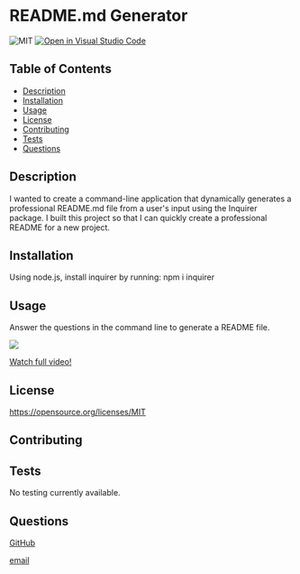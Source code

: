  # README.md Generator
   
   ![MIT](https://img.shields.io/badge/license-MIT-blueviolet) [![Open in Visual Studio Code](https://open.vscode.dev/badges/open-in-vscode.svg)](https://open.vscode.dev/Naereen/badges)

  ## Table of Contents
  * [Description](#description)
  * [Installation](#installation)
  * [Usage](#usage)
  * [License](#license)
  * [Contributing](#contributing)
  * [Tests](#tests)
  * [Questions](#questions)

## Description
   I wanted to create a command-line application that dynamically generates a professional README.md file from a user's input using the Inquirer package.
   I built this project so that I can quickly create a professional README for a new project.
        

## Installation
 Using node.js, install inquirer by running: npm i inquirer

## Usage
 Answer the questions in the command line to generate a README file.
 
![](readmevideo.gif)

[Watch full video!](https://watch.screencastify.com/v/cv0fxIZLsGQqpt7K4rur)

## License
 https://opensource.org/licenses/MIT

## Contributing
        

## Tests
No testing currently available.

## Questions
[GitHub](https://github.com/pamelac21)

[email](mailto:pamelac021@gmail.com)
